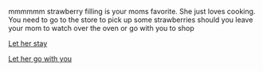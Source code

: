 mmmmmm strawberry filling is your moms favorite. She just loves cooking. You 
need to go to the store to pick up some strawberries should you leave your mom 
to watch over the oven or go with you to shop

[Let her stay](stay.md)        
 
[Let her go with you](together.md)    